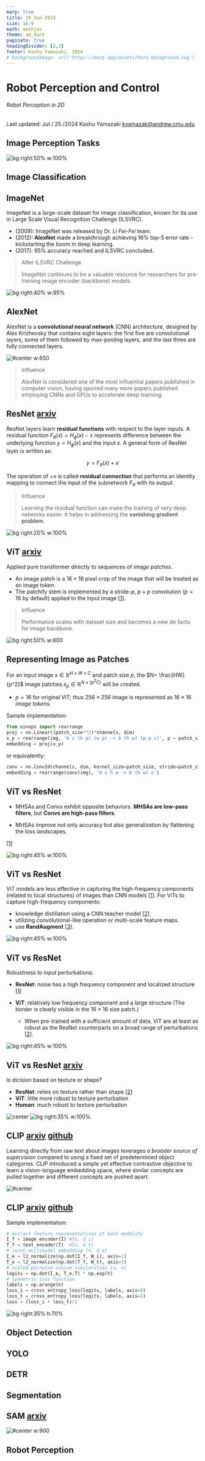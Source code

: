 ```yaml
---
marp: true
title: 24 Jun 2024
size: 16:9
math: mathjax
theme: am_dark
paginate: true
headingDivider: [2,3]
footer: Kashu Yamazaki, 2024
# backgroundImage: url('https://marp.app/assets/hero-background.svg')
---
```


<!-- _class: cover_b -->
<!-- _header: "" -->
<!-- _footer: "" -->
<!-- _paginate: "" -->
<!-- _backgroundImage: url('https://marp.app/assets/hero-background.svg') -->

# Robot Perception and Control

###### Robot Perception in 2D

Last updated: Jul / 25 /2024
Kashu Yamazaki
kyamazak@andrew.cmu.edu

## Image Perception Tasks

![bg right:50% w:100%](https://manipulation.csail.mit.edu/data/coco_instance_segmentation.jpeg)


## Image Classification

<!-- _class: trans -->
<!-- _footer: "" -->
<!-- _paginate: "" -->

## ImageNet

ImageNet is a large-scale dataset for image classification, known for its use in Large Scale Visual Recognition Challenge (ILSVRC). 

- (2009): ImageNet was released by Dr. *Li Fei-Fei* team.
- (2012): **AlexNet** made a breakthrough achieving 16% top-5 error rate - kickstarting the boom in deep learning.
- (2017): 95% accuracy reached and ILSVRC concluded.

<!-- _class:  bq-blue -->
> After ILSVRC Challenge 
> 
> ImageNet continues to be a valuable resource for researchers for pre-training image encoder (backbone) models.

![bg right:40% w:95%](https://blog.acolyer.org/wp-content/uploads/2016/04/imagenet-fig4l.png)

## AlexNet

AlexNet is a **convolutional neural network** (CNN) architecture, designed by Alex Krizhevsky that contains eight layers: the first five are convolutional layers, some of them followed by max-pooling layers, and the last three are fully connected layers.

![#center w:650](https://miro.medium.com/v2/resize:fit:1400/1*bD_DMBtKwveuzIkQTwjKQQ.png)

<!-- _class:  bq-blue -->
> Influence
> 
> AlexNet is considered one of the most influential papers published in computer vision, having spurred many more papers published employing CNNs and GPUs to accelerate deep learning.

## ResNet [arxiv](https://arxiv.org/abs/1512.03385)

ResNet layers learn **residual functions** with respect to the layer inputs. 
A residual function $F_\theta(x) = H_\phi(x) - x$ represents difference between the underlying function $y = H_\phi(x)$ and the input $x$. A general form of ResNet layer is written as:

$$
y = F_\theta(x) + x
$$

The operation of $+ x$ is called **residual connection** that performs an identity mapping to connect the input of the subnetwork $F_\theta$ with its output. 

<!-- _class:  bq-blue -->
> Influence
> 
> Learning the residual function can make the training of very deep networks easier. It helps in addressing the **vanishing gradient problem**.

![bg right:20% w:100%](img/res_block.png)

## ViT [arxiv](https://arxiv.org/abs/2010.11929)

Applied pure transformer directly to sequences of *image patches*.

- An image patch is a $16\times16$ pixel crop of the image that will be treated as an image token.
- The patchify stem is implemented by a stride-$p$, $p\times p$ convolution ($p = 16$ by default) applied to the input image [[1](https://arxiv.org/abs/2106.14881)]. 

<!-- _class:  bq-blue -->
> Influence
> 
> Performance scales with dataset size and becomes a new de facto for image backbone.

![bg right:50% w:600](img/vit_architecture.png)

## Representing Image as Patches 
<!-- https://theaisummer.com/vision-transformer/ -->
For an input image $x\in \mathbb{R}^{H\times W\times C}$ and patch size $p$, the $N= \frac{HW}{p^2}$ image patches $x_p\in \mathbb{R}^{N\times (p^2 C)}$ will be created.

- $p = 16$ for original ViT; thus $256\times256$ image is represented as $16\times16$ *image tokens*. 

Sample implementation:
```python
from einops import rearrange
proj = nn.Linear((patch_size**2)*channels, dim)
x_p = rearrange(img, 'b c (h p) (w p) -> b (h w) (p p c)', p = patch_size)
embedding = proj(x_p)
```

or equivalently:
```python
conv = nn.Conv2d(channels, dim, kernel_size=patch_size, stride=patch_size)
embedding = rearrange(conv(img), 'b c h w -> b (h w) c')
```

## ViT vs ResNet

- MHSAs and Convs exhibit opposite behaviors. **MHSAs are low-pass filters**, but **Convs are high-pass filters**.

- MHSAs improve not only accuracy but also generalization by flattening the loss landscapes.

[[1](https://arxiv.org/abs/2202.06709)]

![bg right:45% w:100%](img/vit_loss_landscape.png)

## ViT vs ResNet

ViT models are less effective in capturing the high-frequency components (related to local structures) of images than CNN models [[1](https://arxiv.org/abs/2204.00993)]. 
For ViTs to capture high-frequency components:
* knowledge distillation using a CNN teacher model [[2](https://arxiv.org/abs/2012.12877)].
* utilizing convolutional-like operation or multi-scale feature maps.  
* use **RandAugment** [[3](https://arxiv.org/abs/1909.13719)]. 

![bg right:45% w:100%](img/low_high_pass_filter.png)

## ViT vs ResNet

Robustness to input perturbations: 
- **ResNet**: noise has a high frequency component and localized structure [[1](https://arxiv.org/abs/1412.6572)]
- **ViT**: relatively low frequency component and a large structure (The border is clearly visible in the $16\times 16$ size patch.)

    - When pre-trained with a sufficient amount of data, ViT are at least as robust as the ResNet counterparts on a broad range of perturbations [[2](https://arxiv.org/abs/2103.14586)].

![bg right:45% w:100%](img/adv_attack.png)


## ViT vs ResNet [arxiv](https://arxiv.org/abs/2105.07197)

Is dicision based on texture or shape?

- **ResNet**: relies on texture rather than shape [[2](https://arxiv.org/abs/1811.12231)]
- **ViT**: little more robust to texture perturbation
- **Human**: much robust to texture perturbation

![center](img/cnn_texture.png)
![bg right:35% w:100%](img/transformer_vs_cnn.png)


## CLIP [arxiv](https://arxiv.org/abs/2103.00020) [github](https://github.com/openai/CLIP)

Learning directly from raw text about images leverages *a broader source of supervision* compared to using a fixed set of predetermined object categories. CLIP introduced a simple yet effective contrastive objective to learn a vision-language embedding space, where similar concepts are pulled together and different concepts are pushed apart.

![#center](img/clip.png)

## CLIP [arxiv](https://arxiv.org/abs/2103.00020) [github](https://github.com/openai/CLIP)

Sample implementation:

```python
# extract feature representations of each modality
I_f = image_encoder(I) #[n, d_i]
T_f = text_encoder(T)  #[n, d_t]
# joint multimodal embedding [n, d_e]
I_e = l2_normalize(np.dot(I_f, W_i), axis=1)
T_e = l2_normalize(np.dot(T_f, W_t), axis=1)
# scaled pairwise cosine similarities [n, n]
logits = np.dot(I_e, T_e.T) * np.exp(t)
# symmetric loss function
labels = np.arange(n)
loss_i = cross_entropy_loss(logits, labels, axis=0)
loss_t = cross_entropy_loss(logits, labels, axis=1)
loss = (loss_i + loss_t)/2
```

![bg right:35% h:70%](img/clip_.png)

## Object Detection

<!-- _class: trans -->
<!-- _footer: "" -->
<!-- _paginate: "" -->

## YOLO

## DETR

## Segmentation

<!-- _class: trans -->
<!-- _footer: "" -->
<!-- _paginate: "" -->

## SAM [arxiv](https://arxiv.org/abs/2304.02643)

![#center w:900](img/sam.png)

## Robot Perception